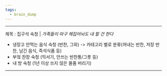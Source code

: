 ```yaml
---
tags:
  - brain_dump
---
```

---
제목 : 집구석 숙청 | _가족들이 마구 헤집어놔도 내 할 건 한다_
- 냉장고 안먹는 음식 숙청 (반찬, 그외) -> 카테고리 별로 분류(꺼내는 반찬, 저장 반찬, 남긴 음식, 즉석식품 등)
- 부엌 찬장 숙청 (믹서기, 안쓰는 반찬통/그릇 등)
- 내 방 숙청 (1년 이상 쓰지 않은 물품 버리기)
---
